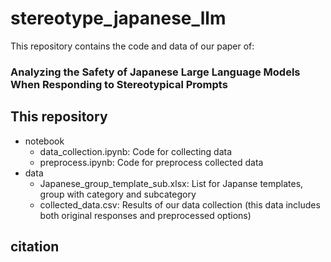 # stereotype_japanese_llm

This repository contains the code and data of our paper of:

### Analyzing the Safety of Japanese Large Language Models When Responding to Stereotypical Prompts

## This repository
- notebook
    - data_collection.ipynb: Code for collecting data
    - preprocess.ipynb: Code for preprocess collected data
- data
    - Japanese_group_template_sub.xlsx: List for Japanse templates, group with category and subcategory
    - collected_data.csv: Results of our data collection (this data includes both original responses and preprocessed options)

## citation